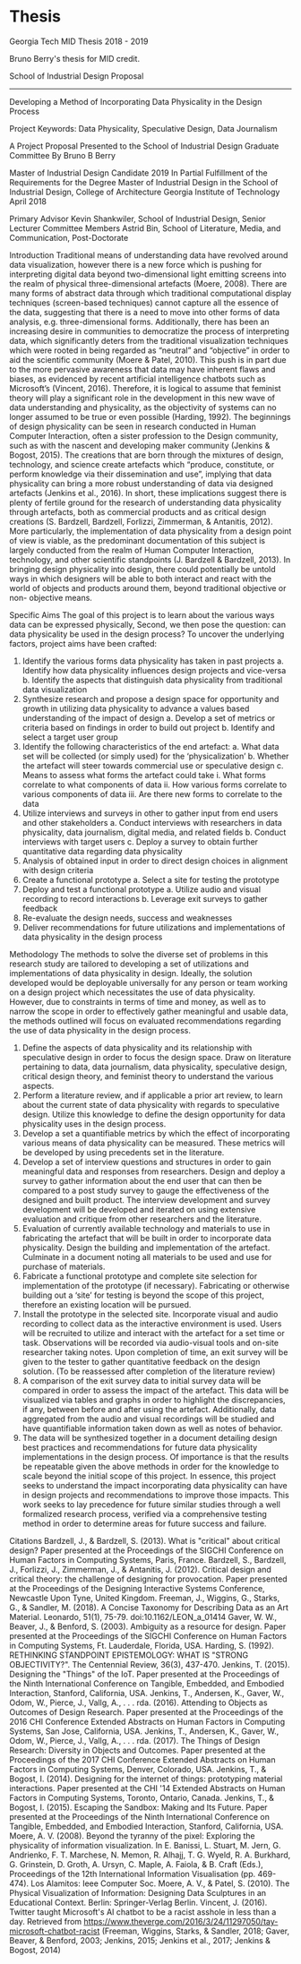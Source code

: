 # Thesis
Georgia Tech MID Thesis 2018 - 2019

Bruno Berry's thesis for MID credit.

School of Industrial Design Proposal
____________________________________________________________________________________


Developing a Method of Incorporating Data Physicality in the Design Process

Project Keywords: Data Physicality, Speculative Design, Data Journalism
 
A Project Proposal
Presented to the School of Industrial Design Graduate Committee
By
Bruno B Berry

Master of Industrial Design Candidate 2019
In Partial Fulfillment of the Requirements for the Degree Master of Industrial Design in the School of Industrial Design, College of Architecture
Georgia Institute of Technology April 2018

Primary Advisor
Kevin Shankwiler, School of Industrial Design, Senior Lecturer
Committee Members
Astrid Bin, School of Literature, Media, and Communication, Post-Doctorate


Introduction
Traditional means of understanding data have revolved around data visualization, however there is a new force which is pushing for interpreting digital data beyond two-dimensional light emitting screens into the realm of physical three-dimensional artefacts (Moere, 2008). There are many forms of abstract data through which traditional computational display techniques (screen-based techniques) cannot capture all the essence of the data, suggesting that there is a need to move into other forms of data analysis, e.g. three-dimensional forms. Additionally, there has been an increasing desire in communities to democratize the process of interpreting data, which significantly deters from the traditional visualization techniques which were rooted in being regarded as “neutral” and “objective” in order to aid the scientific community (Moere & Patel, 2010). This push is in part due to the more pervasive awareness that data may have inherent flaws and biases, as evidenced by recent artificial intelligence chatbots such as Microsoft’s (Vincent, 2016). Therefore, it is logical to assume that feminist theory will play a significant role in the development in this new wave of data understanding and physicality, as the objectivity of systems can no longer assumed to be true or even possible (Harding, 1992).
The beginnings of design physicality can be seen in research conducted in Human Computer Interaction, often a sister profession to the Design community, such as with the nascent and developing maker community (Jenkins & Bogost, 2015). The creations that are born through the mixtures of design, technology, and science create artefacts which “produce, constitute, or perform knowledge via their dissemination and use”, implying that data physicality can bring a more robust understanding of data via designed artefacts (Jenkins et al., 2016). In short, these implications suggest there is plenty of fertile ground for the research of understanding data physicality through artefacts, both as commercial products and as critical design creations (S. Bardzell, Bardzell, Forlizzi, Zimmerman, & Antanitis, 2012). More particularly, the implementation of data physicality from a design point of view is viable, as the predominant documentation of this subject is largely conducted from the realm of Human Computer Interaction, technology, and other scientific standpoints (J. Bardzell & Bardzell, 2013). In bringing design physicality into design, there could potentially be untold ways in which designers will be able to both interact and react with the world of objects and products around them, beyond traditional objective or non- objective means.


Specific Aims
The goal of this project is to learn about the various ways data can be expressed physically, Second, we then pose the question: can data physicality be used in the design process? To uncover the underlying factors, project aims have been crafted:
1. Identify the various forms data physicality has taken in past projects
a. Identify how data physicality influences design projects and vice-versa
b. Identify the aspects that distinguish data physicality from traditional data visualization
2. Synthesize research and propose a design space for opportunity and growth in utilizing data physicality to advance a values based understanding of the impact of design
a. Develop a set of metrics or criteria based on findings in order to build out project b. Identify and select a target user group
3. Identify the following characteristics of the end artefact:
a. What data set will be collected (or simply used) for the ‘physicalization’
b. Whether the artefact will steer towards commercial use or speculative design c. Means to assess what forms the artefact could take
i. What forms correlate to what components of data
ii. How various forms correlate to various components of data
iii. Are there new forms to correlate to the data
4. Utilize interviews and surveys in other to gather input from end users and other stakeholders
a. Conduct interviews with researchers in data physicality, data journalism, digital media,
and related fields
b. Conduct interviews with target users
c. Deploy a survey to obtain further quantitative data regarding data physicality
5. Analysis of obtained input in order to direct design choices in alignment with design criteria
6. Create a functional prototype
a. Select a site for testing the prototype
7. Deploy and test a functional prototype
a. Utilize audio and visual recording to record interactions b. Leverage exit surveys to gather feedback
8. Re-evaluate the design needs, success and weaknesses
9. Deliver recommendations for future utilizations and implementations of data physicality in the design process


Methodology
The methods to solve the diverse set of problems in this research study are tailored to developing a set of utilizations and implementations of data physicality in design. Ideally, the solution developed would be deployable universally for any person or team working on a design project which necessitates the use of data physicality. However, due to constraints in terms of time and money, as well as to narrow the scope in order to effectively gather meaningful and usable data, the methods outlined will focus on evaluated recommendations regarding the use of data physicality in the design process.
1. Define the aspects of data physicality and its relationship with speculative design in order to focus the design space. Draw on literature pertaining to data, data journalism, data physicality, speculative design, critical design theory, and feminist theory to understand the various aspects.
2. Perform a literature review, and if applicable a prior art review, to learn about the current state of data physicality with regards to speculative design. Utilize this knowledge to define the design opportunity for data physicality uses in the design process.
3. Develop a set a quantifiable metrics by which the effect of incorporating various means of data physicality can be measured. These metrics will be developed by using precedents set in the literature.
4. Develop a set of interview questions and structures in order to gain meaningful data and responses from researchers. Design and deploy a survey to gather information about the end user that can then be compared to a post study survey to gauge the effectiveness of the designed and built product. The interview development and survey development will be developed and iterated on using extensive evaluation and critique from other researchers and the literature.
5. Evaluation of currently available technology and materials to use in fabricating the artefact that will be built in order to incorporate data physicality. Design the building and implementation of the
artefact. Culminate in a document noting all materials to be used and use for purchase of materials.
6. Fabricate a functional prototype and complete site selection for implementation of the prototype (if necessary). Fabricating or otherwise building out a ‘site’ for testing is beyond the scope of this project, therefore an existing location will be pursued.
7. Install the prototype in the selected site. Incorporate visual and audio recording to collect data as the interactive environment is used. Users will be recruited to utilize and interact with the artefact for a set time or task. Observations will be recorded via audio-visual tools and on-site researcher taking notes. Upon completion of time, an exit survey will be given to the tester to gather quantitative feedback on the design solution. (To be reassessed after completion of the literature review)
8. A comparison of the exit survey data to initial survey data will be compared in order to assess the impact of the artefact. This data will be visualized via tables and graphs in order to highlight the discrepancies, if any, between before and after using the artefact. Additionally, data aggregated from the audio and visual recordings will be studied and have quantifiable information taken down as well as notes of behavior.
9. The data will be synthesized together in a document detailing design best practices and recommendations for future data physicality implementations in the design process. Of importance is that the results be repeatable given the above methods in order for the knowledge to scale beyond the initial scope of this project.
In essence, this project seeks to understand the impact incorporating data physicality can have in design projects and recommendations to improve those impacts. This work seeks to lay precedence for future similar studies through a well formalized research process, verified via a comprehensive testing method in order to determine areas for future success and failure.


Citations
Bardzell, J., & Bardzell, S. (2013). What is "critical" about critical design? Paper presented at the Proceedings of the SIGCHI Conference on Human Factors in Computing Systems, Paris, France.
Bardzell, S., Bardzell, J., Forlizzi, J., Zimmerman, J., & Antanitis, J. (2012). Critical design and critical theory: the challenge of designing for provocation. Paper presented at the Proceedings of the Designing Interactive Systems Conference, Newcastle Upon Tyne, United Kingdom.
Freeman, J., Wiggins, G., Starks, G., & Sandler, M. (2018). A Concise Taxonomy for Describing Data as an Art Material. Leonardo, 51(1), 75-79. doi:10.1162/LEON_a_01414
Gaver, W. W., Beaver, J., & Benford, S. (2003). Ambiguity as a resource for design. Paper presented at the Proceedings of the SIGCHI Conference on Human Factors in Computing Systems, Ft. Lauderdale, Florida, USA.
Harding, S. (1992). RETHINKING STANDPOINT EPISTEMOLOGY: WHAT IS "STRONG OBJECTIVITY?". The Centennial Review, 36(3), 437-470.
Jenkins, T. (2015). Designing the "Things" of the IoT. Paper presented at the Proceedings of the Ninth International Conference on Tangible, Embedded, and Embodied Interaction, Stanford, California, USA.
Jenkins, T., Andersen, K., Gaver, W., Odom, W., Pierce, J., Vallg, A., . . . rda. (2016). Attending to Objects as Outcomes of Design Research. Paper presented at the Proceedings of the 2016 CHI Conference Extended Abstracts on Human Factors in Computing Systems, San Jose, California, USA.
Jenkins, T., Andersen, K., Gaver, W., Odom, W., Pierce, J., Vallg, A., . . . rda. (2017). The Things of Design Research: Diversity in Objects and Outcomes. Paper presented at the Proceedings of the 2017 CHI Conference Extended Abstracts on Human Factors in Computing Systems, Denver, Colorado, USA.
Jenkins, T., & Bogost, I. (2014). Designing for the internet of things: prototyping material interactions. Paper presented at the CHI '14 Extended Abstracts on Human Factors in Computing Systems, Toronto, Ontario, Canada.
Jenkins, T., & Bogost, I. (2015). Escaping the Sandbox: Making and Its Future. Paper presented at the Proceedings of the Ninth International Conference on Tangible, Embedded, and Embodied Interaction, Stanford, California, USA.
Moere, A. V. (2008). Beyond the tyranny of the pixel: Exploring the physicality of information visualization. In E. Banissi, L. Stuart, M. Jern, G. Andrienko, F. T. Marchese, N. Memon, R. Alhajj, T. G. Wyeld, R. A. Burkhard, G. Grinstein, D. Groth, A. Ursyn, C. Maple, A. Faiola, & B. Craft (Eds.), Proceedings of the 12th International Information Visualisation (pp. 469-474). Los Alamitos: Ieee Computer Soc.
Moere, A. V., & Patel, S. (2010). The Physical Visualization of Information: Designing Data Sculptures in an Educational Context. Berlin: Springer-Verlag Berlin.
Vincent, J. (2016). Twitter taught Microsoft's AI chatbot to be a racist asshole in less than a day. Retrieved from https://www.theverge.com/2016/3/24/11297050/tay-microsoft-chatbot-racist (Freeman, Wiggins, Starks, & Sandler, 2018; Gaver, Beaver, & Benford, 2003; Jenkins, 2015; Jenkins et
al., 2017; Jenkins & Bogost, 2014)
 
